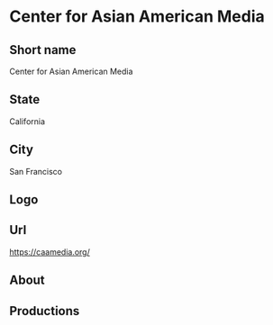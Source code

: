 # Center for Asian American Media

## Short name

Center for Asian American Media

## State

California

## City

San Francisco

## Logo


## Url

https://caamedia.org/

## About


## Productions

